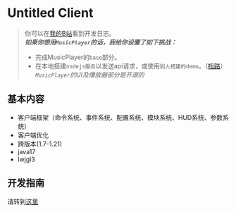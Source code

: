 # Untitled Client
> 你可以在[我的B站](https://space.bilibili.com/538684595)看到开发日志。<br>
> ***如果你想用`MusicPlayer`的话，我给你设置了如下挑战：***<br>
> - 完成MusicPlayer的`base`部分。
> - 在本地搭建`nodejs服务`以发送api请求，或使用`别人搭建的demo`。（[指路](https://gitlab.com/Binaryify/neteasecloudmusicapi)）<br>
> *`MusicPlayer`的UI及播放器部分是开源的*

## 基本内容
- 客户端框架（命令系统、事件系统、配置系统、模块系统、HUD系统、参数系统）
- 客户端优化
- 跨版本(1.7-1.21)
- java17
- lwjgl3

## 开发指南
请转到[这里](docs/GettingStarted.md)